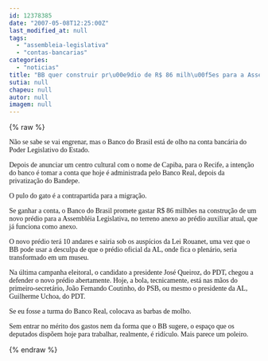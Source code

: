 ```yaml
---
id: 12378385
date: "2007-05-08T12:25:00Z"
last_modified_at: null
tags:
  - "assembleia-legislativa"
  - "contas-bancarias"
categories:
  - "noticias"
title: "BB quer construir pr\u00e9dio de R$ 86 milh\u00f5es para a Assembl\u00e9ia Legislativa, em troca de conta banc\u00e1ria"
sutia: null
chapeu: null
autor: null
imagem: null
---
```

{% raw %}
<p><P><FONT face=Verdana>Não se sabe se vai engrenar, mas o Banco do Brasil está de olho na conta bancária do Poder Legislativo do Estado.</FONT></P></p>
<p><P><FONT face=Verdana>Depois de anunciar um centro cultural com o nome de Capiba, para o Recife, a intenção do banco é tomar a conta que hoje é administrada pelo Banco Real, depois da privatização do Bandepe.</FONT></P></p>
<p><P><FONT face=Verdana>O pulo do gato é a contrapartida para a migração.</FONT></P></p>
<p><P><FONT face=Verdana>Se ganhar a conta, o Banco do Brasil promete gastar R$ 86 milhões na construção de um novo prédio para a Assembléia Legislativa, no terreno anexo ao prédio auxiliar atual, que já funciona como anexo.</FONT></P></p>
<p><P><FONT face=Verdana>O novo prédio terá 10 andares e sairia sob os auspícios da Lei Rouanet, uma vez que o BB pode usar a desculpa de que o prédio oficial da AL, onde fica o plenário, seria transformado em um museu.</FONT></P></p>
<p><P><FONT face=Verdana>Na última campanha eleitoral, o candidato a presidente José Queiroz, do PDT, chegou a defender o novo prédio abertamente. Hoje, a bola, tecnicamente, está nas mãos do primeiro-secretário, João Fernando Coutinho, do PSB, ou mesmo o presidente da AL, Guilherme Uchoa, do PDT.</FONT></P></p>
<p><P><FONT face=Verdana>Se eu fosse a turma do Banco Real, colocava as barbas de molho.</FONT></P></p>
<p><P><FONT face=Verdana>Sem entrar no mérito dos gastos nem da forma que o BB sugere, o espaço que os deputados dispõem hoje para trabalhar, realmente, é ridículo. Mais parece um poleiro.</FONT></P> </p>
{% endraw %}